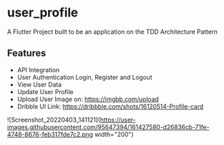# user_profile

A Flutter Project built to be an application on the TDD Architecture Pattern

## Features

* API Integration
* User Authentication Login, Register and Logout
* View User Data
* Update User Profile
* Upload User Image on: https://imgbb.com/upload
* Dribble UI Link: https://dribbble.com/shots/16120514-Profile-card


![Screenshot_20220403_141121](https://user-images.githubusercontent.com/95647394/161427580-d26836cb-71fe-4748-8676-feb317fde7c2.png width="200") 
